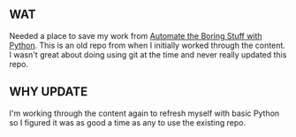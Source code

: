 ## WAT
Needed a place to save my work from [Automate the Boring Stuff with Python](http://automatetheboringstuff.com).
This is an old repo from when I initially worked through the content. I wasn't great about doing using git at the time and never really updated this repo.
## WHY UPDATE
I'm working through the content again to refresh myself with basic Python so I figured it was as good a time as any to use the existing repo.